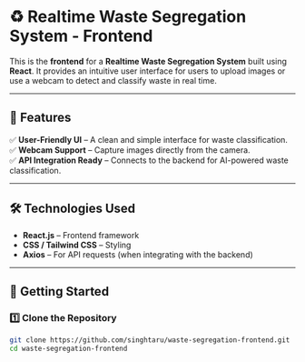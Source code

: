 # ♻️ Realtime Waste Segregation System - Frontend

This is the **frontend** for a **Realtime Waste Segregation System** built using **React**. It provides an intuitive user interface for users to upload images or use a webcam to detect and classify waste in real time.

---

## 📌 Features
✅ **User-Friendly UI** – A clean and simple interface for waste classification.  
✅ **Webcam Support** – Capture images directly from the camera.  
✅ **API Integration Ready** – Connects to the backend for AI-powered waste classification.  

---

## 🛠️ Technologies Used
- **React.js** – Frontend framework  
- **CSS / Tailwind CSS** – Styling  
- **Axios** – For API requests (when integrating with the backend)  

---

## 🚀 Getting Started

### **1️⃣ Clone the Repository**
```sh
git clone https://github.com/singhtaru/waste-segregation-frontend.git
cd waste-segregation-frontend
